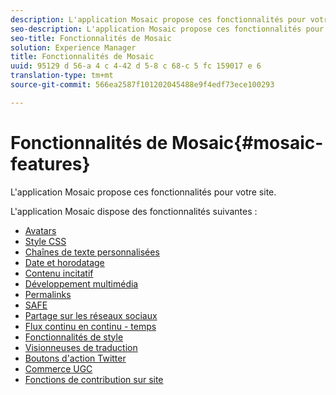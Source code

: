 ```yaml
---
description: L'application Mosaic propose ces fonctionnalités pour votre site.
seo-description: L'application Mosaic propose ces fonctionnalités pour votre site.
seo-title: Fonctionnalités de Mosaic
solution: Experience Manager
title: Fonctionnalités de Mosaic
uuid: 95129 d 56-a 4 c 4-42 d 5-8 c 68-c 5 fc 159017 e 6
translation-type: tm+mt
source-git-commit: 566ea2587f101202045488e9f4edf73ece100293

---
```



# Fonctionnalités de Mosaic{#mosaic-features}

L'application Mosaic propose ces fonctionnalités pour votre site.



L'application Mosaic dispose des fonctionnalités suivantes :

* [Avatars](/help/using/c-features-livefyre/c-styling-features/c-avatars.md#c_avatars)
* [Style CSS](/help/using/c-features-livefyre/c-styling-features/c-css-styling-branding.md#c_css_styling_branding)
* [Chaînes de texte personnalisées](/help/using/c-features-livefyre/c-custom-text-strings.md#c_custom_text_strings)
* [Date et horodatage](/help/using/c-features-livefyre/c-styling-features/c-date-and-timestamp.md#c_date_and_timestamp)
* [Contenu incitatif](/help/using/c-features-livefyre/c-content-collection-tags/c-featured-content.md#c_featured_content)
* [Développement multimédia](/help/using/c-features-livefyre/c-enagement-features.md#section_pmq_ycm_d1b)
* [Permalinks](/help/using/c-features-livefyre/c-content-collection-tags/c-permalinks.md#c_permalinks)
* [SAFE](/help/using/c-features-livefyre/c-about-moderation/c-moderation.md#c_moderation)
* [Partage sur les réseaux sociaux](/help/using/c-features-livefyre/c-social-sharing/c-social-sharing.md#c_social_sharing)
* [Flux continu en continu - temps](/help/using/c-features-livefyre/c-content-behavior-features/c-content-behavior-features.md#section_emd_syl_d1b)
* [Fonctionnalités de style](/help/using/c-features-livefyre/c-styling-features/c-styling-features.md#c_styling_features)
* [Visionneuses de traduction](/help/using/c-settings-other/c-translation-sets/c-translation-sets.md#c_translation_sets)
* [Boutons d'action Twitter](/help/using/c-features-livefyre/c-enagement-features.md#section_uzm_ldm_d1b)
* [Commerce UGC](/help/using/c-features-livefyre/c-ugc-commerce.md#c_ugc_commerce)
* [Fonctions de contribution sur site](/help/using/c-features-livefyre/c-on-site-contribution-features.md#section_vzs_t2s_d1b)

